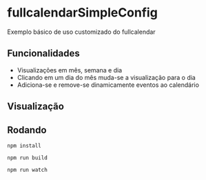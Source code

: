 # fullcalendarSimpleConfig
Exemplo básico de uso customizado do fullcalendar

## Funcionalidades
 - Visualizações em mês, semana e dia
 - Clicando em um dia do mês muda-se a visualização para o dia
 - Adiciona-se e remove-se dinamicamente eventos ao calendário  

## Visualização

## Rodando

` npm install ` 

` npm run build `

` npm run watch `

